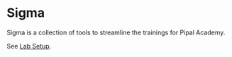 # Sigma

Sigma is a collection of tools to streamline the trainings for Pipal Academy.

See [Lab Setup](lab-setup.md).
